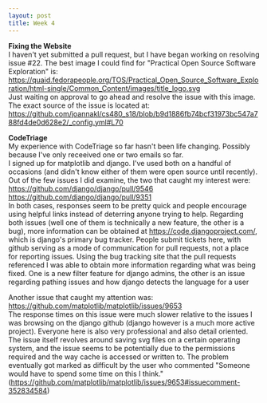 ```yaml
---
layout: post
title: Week 4
---
```


**Fixing the Website**  
I haven't yet submitted a pull request, but I have began working on resolving issue #22. The best image I could find for "Practical Open Source Software Exploration" is:  
https://quaid.fedorapeople.org/TOS/Practical_Open_Source_Software_Exploration/html-single/Common_Content/images/title_logo.svg  
Just waiting on approval to go ahead and resolve the issue with this image. The exact source of the issue is located at:  
https://github.com/joannakl/cs480_s18/blob/b9d1886fb74bcf31973bc547a788fd4de0d628e2/_config.yml#L70  
  
**CodeTriage**  
My experience with CodeTriage so far hasn't been life changing. Possibly because I've only receeived one or two emails so far.  
I signed up for matplotlib and django. I've used both on a handful of occasions (and didn't know either of them were open source until recently).    
Out of the few issues I did examine, the two that caught my interest were:  
https://github.com/django/django/pull/9546  
https://github.com/django/django/pull/9351  
In both cases, responses seem to be pretty quick and people encourage using helpful links instead of deterring anyone trying to help. Regarding both issues (well one of them is technically a new feature, the other is a bug), more information can be obtained at https://code.djangoproject.com/, which is django's primary bug tracker. People submit tickets here, with github serving as a mode of communication for pull requests, not a place for reporting issues. Using the bug tracking site that the pull requests referenced I was able to obtain more information regarding what was being fixed. One is a new filter feature for django admins, the other is an issue regarding pathing issues and how django detects the language for a user
  
Another issue that caught my attention was:  
https://github.com/matplotlib/matplotlib/issues/9653  
The response times on this issue were much slower relative to the issues I was browsing on the django github (django however is a much more active project). Everyone here is also very professional and also detail oriented. The issue itself revolves around saving svg files on a certain operating system, and the issue seems to be potentially due to the permissions required and the way cache is accessed or written to. The problem eventually got marked as difficult by the user who commented "Someone would have to spend some time on this I think." (https://github.com/matplotlib/matplotlib/issues/9653#issuecomment-352834584)
